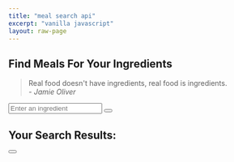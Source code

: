 ```yaml
---
title: "meal search api"
excerpt: "vanilla javascript"
layout: raw-page
---
```




<html lang="en">
<head>
    <meta charset="UTF-8">
    <meta name="viewport" content="width=device-width, initial-scale=1.0">
    <title>Find Meal For Your Ingredients</title>
    <link rel="stylesheet" href="https://cdnjs.cloudflare.com/ajax/libs/font-awesome/5.15.1/css/all.min.css" integrity="sha512-+4zCK9k+qNFUR5X+cKL9EIR+ZOhtIloNl9GIKS57V1MyNsYpYcUrUeQc9vNfzsWfV28IaLL3i96P9sdNyeRssA==" crossorigin="anonymous" />
    <link rel = "stylesheet" href = "/assets/mealSearchApiVanilla/style.css">
</head>
<body>
    <div class = "container">
        <div class = "meal-wrapper">
            <div class = "meal-search">
                <h2 class = "title">Find Meals For Your Ingredients</h2>
                <blockquote>Real food doesn't have ingredients, real food is ingredients.<br>
                <cite>- Jamie Oliver</cite>
                </blockquote>
                <div class = "meal-search-box">
                    <input type = "text" class = "search-control" placeholder="Enter an ingredient" id = "search-input">
                    <button type = "submit" class = "search-btn btn" id = "search-btn">
                        <i class = "fas fa-search"></i>
                    </button>
                </div>
            </div>
            <div class = "meal-result">
                <h2 class = "title">Your Search Results:</h2>
                <div id= "meal">
                <!-- meal item -->
                <!-- <div class = "meal-item">
                    <div class = "meal-img">
                        <img src = "/assets/mealSearchApiVanilla/food.jpg" alt = "food">
                    </div>
                    <div class = "meal-name">
                        <h3>Potato Chips</h3>
                    <a href = "#" class = "recipe-btn">Get Recipe</a>
                    </div>
                </div> -->
                <!-- end of meal item -->
                </div>
            </div>
            <div class = "meal-details">
                <!-- recipe close btn -->
                <button type = "button" class = "btn recipe-close-btn" id = "recipe-close-btn">
                <i class = "fas fa-times"></i>
                </button>
                <!-- meal content -->
                <div class = "meal-details-content">
                <!-- <h2 class = "recipe-title">Meals Name Here</h2>
                <p class = "recipe-category">Category Name</p>
                <div class = "recipe-instruct">
                    <h3>Instructions:</h3>
                    <p>Lorem ipsum, dolor sit amet consectetur adipisicing elit. Quo blanditiis quis accusantium natus! Porro, reiciendis maiores molestiae distinctio veniam ratione ex provident ipsa, soluta suscipit quam eos velit autem iste!</p>
                    <p>Lorem ipsum dolor sit amet consectetur adipisicing elit. Amet aliquam voluptatibus ad obcaecati magnam, esse numquam nisi ut adipisci in?</p>
                </div>
                <div class = "recipe-meal-img">
                    <img src = "/assets/mealSearchApiVanilla/food.jpg" alt = "">
                </div>
                <div class = "recipe-link">
                    <a href = "#" target = "_blank">Watch Video</a>
                </div> -->
                </div>
            </div>
        </div>
    </div>
    <script src = "/assets/mealSearchApiVanilla/script.js"></script>
</body>
</html>

